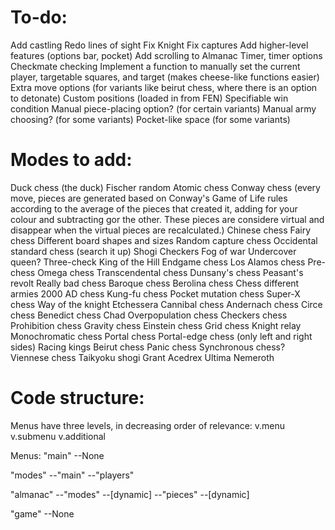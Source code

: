 # To-do:
Add castling
Redo lines of sight
Fix Knight
Fix captures
Add higher-level features (options bar, pocket)
Add scrolling to Almanac
Timer, timer options
Checkmate checking
Implement a function to manually set the current player, targetable squares, and target (makes cheese-like functions easier)
Extra move options (for variants like beirut chess, where there is an option to detonate)
Custom positions (loaded in from FEN)
Specifiable win condition
Manual piece-placing option? (for certain variants)
Manual army choosing? (for some variants)
Pocket-like space (for some variants)

# Modes to add:
Duck chess (the duck)
Fischer random
Atomic chess
Conway chess (every move, pieces are generated based on Conway's Game of Life rules according to the average of the pieces that created it, adding for your colour and subtracting gor the other. These pieces are considere virtual and disappear when the virtual pieces are recalculated.)
Chinese chess
Fairy chess
Different board shapes and sizes
Random capture chess
Occidental standard chess (search it up)
Shogi
Checkers
Fog of war
Undercover queen?
Three-check
King of the Hill
Endgame chess
Los Alamos chess
Pre-chess
Omega chess
Transcendental chess
Dunsany's chess
Peasant's revolt
Really bad chess
Baroque chess
Berolina chess
Chess different armies
2000 AD chess
Kung-fu chess
Pocket mutation chess
Super-X chess
Way of the knight
Etchessera
Cannibal chess
Andernach chess
Circe chess
Benedict chess
Chad
Overpopulation chess
Checkers chess
Prohibition chess
Gravity chess
Einstein chess
Grid chess
Knight relay
Monochromatic chess
Portal chess
Portal-edge chess (only left and right sides)
Racing kings
Beirut chess
Panic chess
Synchronous chess?
Viennese chess
Taikyoku shogi
Grant Acedrex
Ultima
Nemeroth

# Code structure:
Menus have three levels, in decreasing order of relevance:
v.menu
v.submenu
v.additional

Menus:
"main"
--None

"modes"
--"main"
--"players"

"almanac"
--"modes"
    --[dynamic]
--"pieces"
    --[dynamic]

"game"
--None